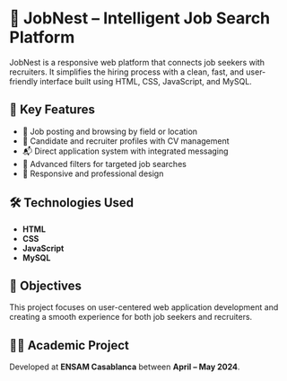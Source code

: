 # 💼 JobNest – Intelligent Job Search Platform

JobNest is a responsive web platform that connects job seekers with recruiters. It simplifies the hiring process with a clean, fast, and user-friendly interface built using HTML, CSS, JavaScript, and MySQL.

## 🎯 Key Features

- 📄 Job posting and browsing by field or location
- 👤 Candidate and recruiter profiles with CV management
- 📬 Direct application system with integrated messaging
- 🔎 Advanced filters for targeted job searches
- 📱 Responsive and professional design

## 🛠️ Technologies Used

- **HTML**
- **CSS**
- **JavaScript**
- **MySQL**

## 📌 Objectives

This project focuses on user-centered web application development and creating a smooth experience for both job seekers and recruiters.

## 🧑‍🎓 Academic Project

Developed at **ENSAM Casablanca** between **April – May 2024**.



